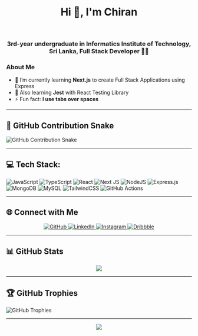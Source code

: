 <div align="center">
  <h1>Hi 👋, I'm Chiran</h1>
</div>

<br/>

<div align="center">
  <strong><h3>3rd-year undergraduate in Informatics Institute of Technology, Sri Lanka, Full Stack Developer 👨‍💻</h3></strong>
</div>

### About Me
- 🌱 I’m currently learning **Next.js** to create Full Stack Applications using Express
- 🌱 Also learning **Jest** with React Testing Library
- ⚡ Fun fact: **I use tabs over spaces**

---

## 🐍 GitHub Contribution Snake
![GitHub Contribution Snake](https://github.com/chiran-commits/chiran-commits/.github/workflows/github-contribution-grid-snake.svg)

---

## 💻 Tech Stack:
![JavaScript](https://img.shields.io/badge/javascript-%23323330.svg?style=for-the-badge&logo=javascript&logoColor=%23F7DF1E) 
![TypeScript](https://img.shields.io/badge/typescript-%23007ACC.svg?style=for-the-badge&logo=typescript&logoColor=white) 
![React](https://img.shields.io/badge/react-%2320232a.svg?style=for-the-badge&logo=react&logoColor=%2361DAFB) 
![Next JS](https://img.shields.io/badge/Next-black?style=for-the-badge&logo=next.js&logoColor=white) 
![NodeJS](https://img.shields.io/badge/node.js-6DA55F?style=for-the-badge&logo=node.js&logoColor=white) 
![Express.js](https://img.shields.io/badge/express.js-%23404d59.svg?style=for-the-badge&logo=express&logoColor=%2361DAFB) 
![MongoDB](https://img.shields.io/badge/MongoDB-%234ea94b.svg?style=for-the-badge&logo=mongodb&logoColor=white) 
![MySQL](https://img.shields.io/badge/mysql-4479A1.svg?style=for-the-badge&logo=mysql&logoColor=white) 
![TailwindCSS](https://img.shields.io/badge/tailwindcss-%2338B2AC.svg?style=for-the-badge&logo=tailwind-css&logoColor=white) 
![GitHub Actions](https://img.shields.io/badge/github%20actions-%232671E5.svg?style=for-the-badge&logo=githubactions&logoColor=white) 

---

## 🌐 Connect with Me
<div align="center">
  <a href="https://github.com/chiran-commits" target="_blank">
    <img src="https://img.shields.io/badge/github-%2324292e.svg?&style=for-the-badge&logo=github&logoColor=white" alt="GitHub" />
  </a>
  <a href="https://linkedin.com/in/chiran-gamage" target="_blank">
    <img src="https://img.shields.io/badge/linkedin-%231E77B5.svg?&style=for-the-badge&logo=linkedin&logoColor=white" alt="LinkedIn" />
  </a>
  <a href="https://www.instagram.com/ch1ra.n/" target="_blank">
    <img src="https://img.shields.io/badge/instagram-%23000000.svg?&style=for-the-badge&logo=instagram&logoColor=white" alt="Instagram" />
  </a>
  <a href="https://dribbble.com/c_hiran" target="_blank">
    <img src="https://img.shields.io/badge/dribbble-%23E45285.svg?&style=for-the-badge&logo=dribbble&logoColor=white" alt="Dribbble" />
  </a>  
</div>

---

## 📊 GitHub Stats
<div align="center">
  <img src="https://github-readme-stats.vercel.app/api/top-langs/?username=chiran-commits&hide_border=true&layout=compact" />
</div>

---

## 🏆 GitHub Trophies
![GitHub Trophies](https://github-profile-trophy.vercel.app/?username=chiran-commits&theme=radical&no-frame=false&no-bg=true&margin-w=4)

---

<div align="center">
  <img src="https://komarev.com/ghpvc/?username=chiran-commits&&style=flat-square" />
</div>
